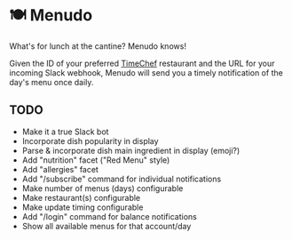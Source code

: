 # 🍽 Menudo

What's for lunch at the cantine? Menudo knows!

Given the ID of your preferred [TimeChef](https://timechef.elior.com/) restaurant and the URL for your incoming Slack webhook, Menudo will send you a timely notification of the day's menu once daily.

## TODO

* Make it a true Slack bot
* Incorporate dish popularity in display
* Parse & incorporate dish main ingredient in display (emoji?)
* Add "nutrition" facet ("Red Menu" style)
* Add "allergies" facet
* Add "/subscribe" command for individual notifications
* Make number of menus (days) configurable
* Make restaurant(s) configurable
* Make update timing configurable
* Add "/login" command for balance notifications
* Show all available menus for that account/day
